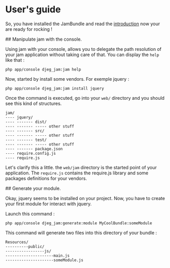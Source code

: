 User's guide
============

So, you have installed the JamBundle and read the 
[introduction](https://github.com/davidjegat/JamBundle/Resources/doc/introduction.md) now
your are ready for rocking !

## Manipulate jam with the console.

Using jam with your console, allows you to delegate
the path resolution of your jam application without taking care of that. You can
display the `help` like that :

```
php app/console djeg_jam:jam help
```

Now, started by install some vendors. For exemple jquery :

```
php app/console djeg_jam:jam install jquery
```

Once the command is executed, go into your `web/` directory and you should
see this kind of structures.

```
jam/
---- jquery/
---- ------- dist/
---- ------- ----- other stuff
---- ------- src/
---- ------- ----- other stuff
---- ------- test/
---- ------- ----- other stuff
---- ------- package.json
---- require.config.js
---- require.js
```

Let's clarify this a little. the `web/jam` directory is the started point of your application. The
`require.js` contains the require.js library and some packages definitions for your vendors.

## Generate your module.

Okay, jquery seems to be installed on your project. Now, you have to create your first module for 
interact with jquery.

Launch this command :

```
php app/console djeg_jam:generate:module MyCoolBundle:someModule
```

This command will generate two files into this directory of your bundle :

```
Resources/
----------public/
-----------------js/
---------------------main.js
---------------------someModule.js
```
